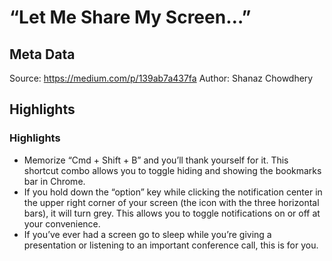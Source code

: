 # “Let Me Share My Screen…”

## Meta Data

Source:  https://medium.com/p/139ab7a437fa 
Author: Shanaz Chowdhery

## Highlights

### Highlights

- Memorize “Cmd + Shift + B” and you’ll thank yourself for it. This shortcut combo allows you to toggle hiding and showing the bookmarks bar in Chrome.
- If you hold down the “option” key while clicking the notification center in the upper right corner of your screen (the icon with the three horizontal bars), it will turn grey. This allows you to toggle notifications on or off at your convenience.
- If you’ve ever had a screen go to sleep while you’re giving a presentation or listening to an important conference call, this is for you.
